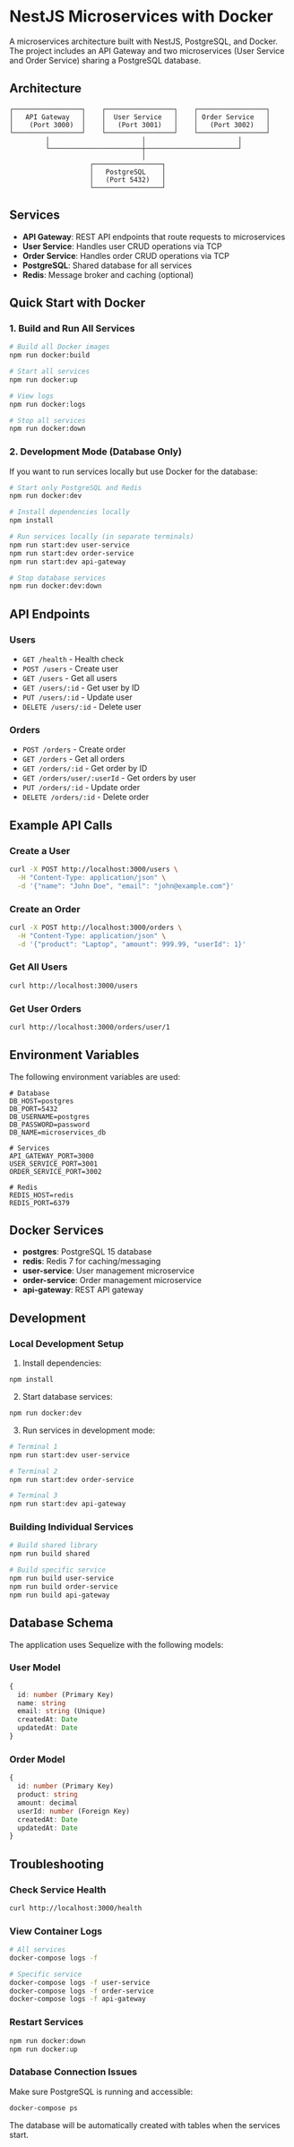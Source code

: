 # NestJS Microservices with Docker

A microservices architecture built with NestJS, PostgreSQL, and Docker. The project includes an API Gateway and two microservices (User Service and Order Service) sharing a PostgreSQL database.

## Architecture

```
┌─────────────────┐    ┌─────────────────┐    ┌─────────────────┐
│   API Gateway   │    │  User Service   │    │ Order Service   │
│    (Port 3000)  │    │   (Port 3001)   │    │   (Port 3002)   │
└─────────────────┘    └─────────────────┘    └─────────────────┘
         │                       │                       │
         └───────────────────────┼───────────────────────┘
                                 │
                    ┌─────────────────┐
                    │   PostgreSQL    │
                    │   (Port 5432)   │
                    └─────────────────┘
```

## Services

- **API Gateway**: REST API endpoints that route requests to microservices
- **User Service**: Handles user CRUD operations via TCP
- **Order Service**: Handles order CRUD operations via TCP
- **PostgreSQL**: Shared database for all services
- **Redis**: Message broker and caching (optional)

## Quick Start with Docker

### 1. Build and Run All Services

```bash
# Build all Docker images
npm run docker:build

# Start all services
npm run docker:up

# View logs
npm run docker:logs

# Stop all services
npm run docker:down
```

### 2. Development Mode (Database Only)

If you want to run services locally but use Docker for the database:

```bash
# Start only PostgreSQL and Redis
npm run docker:dev

# Install dependencies locally
npm install

# Run services locally (in separate terminals)
npm run start:dev user-service
npm run start:dev order-service  
npm run start:dev api-gateway

# Stop database services
npm run docker:dev:down
```

## API Endpoints

### Users
- `GET /health` - Health check
- `POST /users` - Create user
- `GET /users` - Get all users
- `GET /users/:id` - Get user by ID
- `PUT /users/:id` - Update user
- `DELETE /users/:id` - Delete user

### Orders
- `POST /orders` - Create order
- `GET /orders` - Get all orders
- `GET /orders/:id` - Get order by ID
- `GET /orders/user/:userId` - Get orders by user
- `PUT /orders/:id` - Update order
- `DELETE /orders/:id` - Delete order

## Example API Calls

### Create a User
```bash
curl -X POST http://localhost:3000/users \
  -H "Content-Type: application/json" \
  -d '{"name": "John Doe", "email": "john@example.com"}'
```

### Create an Order
```bash
curl -X POST http://localhost:3000/orders \
  -H "Content-Type: application/json" \
  -d '{"product": "Laptop", "amount": 999.99, "userId": 1}'
```

### Get All Users
```bash
curl http://localhost:3000/users
```

### Get User Orders
```bash
curl http://localhost:3000/orders/user/1
```

## Environment Variables

The following environment variables are used:

```env
# Database
DB_HOST=postgres
DB_PORT=5432
DB_USERNAME=postgres
DB_PASSWORD=password
DB_NAME=microservices_db

# Services
API_GATEWAY_PORT=3000
USER_SERVICE_PORT=3001
ORDER_SERVICE_PORT=3002

# Redis
REDIS_HOST=redis
REDIS_PORT=6379
```

## Docker Services

- **postgres**: PostgreSQL 15 database
- **redis**: Redis 7 for caching/messaging
- **user-service**: User management microservice
- **order-service**: Order management microservice
- **api-gateway**: REST API gateway

## Development

### Local Development Setup

1. Install dependencies:
```bash
npm install
```

2. Start database services:
```bash
npm run docker:dev
```

3. Run services in development mode:
```bash
# Terminal 1
npm run start:dev user-service

# Terminal 2
npm run start:dev order-service

# Terminal 3
npm run start:dev api-gateway
```

### Building Individual Services

```bash
# Build shared library
npm run build shared

# Build specific service
npm run build user-service
npm run build order-service
npm run build api-gateway
```

## Database Schema

The application uses Sequelize with the following models:

### User Model
```typescript
{
  id: number (Primary Key)
  name: string
  email: string (Unique)
  createdAt: Date
  updatedAt: Date
}
```

### Order Model
```typescript
{
  id: number (Primary Key)
  product: string
  amount: decimal
  userId: number (Foreign Key)
  createdAt: Date
  updatedAt: Date
}
```

## Troubleshooting

### Check Service Health
```bash
curl http://localhost:3000/health
```

### View Container Logs
```bash
# All services
docker-compose logs -f

# Specific service
docker-compose logs -f user-service
docker-compose logs -f order-service
docker-compose logs -f api-gateway
```

### Restart Services
```bash
npm run docker:down
npm run docker:up
```

### Database Connection Issues
Make sure PostgreSQL is running and accessible:
```bash
docker-compose ps
```

The database will be automatically created with tables when the services start.
